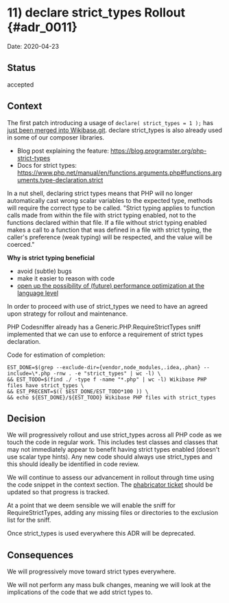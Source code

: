 # 11) declare strict_types Rollout {#adr_0011}

Date: 2020-04-23

## Status

accepted

## Context

The first patch introducing a usage of `declare( strict_types = 1 );` has [just been merged into Wikibase.git](https://gerrit.wikimedia.org/r/#/c/mediawiki/extensions/Wikibase/+/591971/).
declare strict_types is also already used in some of our composer libraries.

 - Blog post explaining the feature: https://blog.programster.org/php-strict-types
 - Docs for strict types: https://www.php.net/manual/en/functions.arguments.php#functions.arguments.type-declaration.strict

In a nut shell, declaring strict types means that PHP will no longer automatically cast wrong scalar variables to the expected type, methods will require the correct type to be called.
"Strict typing applies to function calls made from within the file with strict typing enabled, not to the functions declared within that file. If a file without strict typing enabled makes a call to a function that was defined in a file with strict typing, the caller's preference (weak typing) will be respected, and the value will be coerced."

**Why is strict typing beneficial**

 - avoid (subtle) bugs
 - make it easier to reason with code
 - [open up the possibility of (future) performance optimization at the language level](https://stackoverflow.com/questions/32940170/are-scalar-and-strict-types-in-php7-a-performance-enhancing-feature/32943651#32943651)

In order to proceed with use of strict_types we need to have an agreed upon strategy for rollout and maintenance.

PHP Codesniffer already has a Generic.PHP.RequireStrictTypes sniff implemented that we can use to enforce a requirement of strict types declaration.

Code for estimation of completion:
```
EST_DONE=$(grep --exclude-dir={vendor,node_modules,.idea,.phan} --include=\*.php -rnw . -e "strict_types" | wc -l) \
&& EST_TODO=$(find ./ -type f -name "*.php" | wc -l) Wikibase PHP files have strict_types \
&& EST_PRECENT=$(( $EST_DONE/EST_TODO*100 )) \
&& echo ${EST_DONE}/${EST_TODO} Wikibase PHP files with strict_types
```

## Decision

We will progressively rollout and use strict_types across all PHP code as we touch the code in regular work.
This includes test classes and classes that may not immediately appear to benefit having strict types enabled (doesn't use scalar type hints).
Any new code should always use strict_types and this should ideally be identified in code review.

We will continue to assess our advancement in rollout through time using the code snippet in the context section.
The [phabricator ticket](https://phabricator.wikimedia.org/T251382) should be updated so that progress is tracked.

At a point that we deem sensible we will enable the sniff for RequireStrictTypes, adding any missing files or directories to the exclusion list for the sniff.

Once strict_types is used everywhere this ADR will be deprecated.

## Consequences

We will progressively move toward strict types everywhere.

We will not perform any mass bulk changes, meaning we will look at the implications of the code that we add strict types to.
